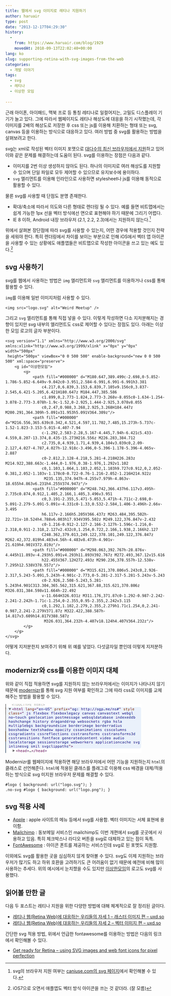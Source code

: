 ```yaml
---
title: 웹에서 svg 이미지로 레티나 지원하기
author: haruair
type: post
date: "2013-12-17T04:29:30"
history:
  - 
    from: https://www.haruair.com/blog/1929
    movedAt: 2018-09-13T22:02:40+00:00
lang: ko
slug: supporting-retina-with-svg-images-from-the-web
categories:
  - 개발 이야기
tags:
  - svg
  - 레티나
  - 이상한 모임

---
```

근래 아이폰, 아이패드, 맥북 프로 등 통칭 레티나로 일컬어지는, 고밀도 디스플레이 기기가 늘고 있다. 그에 따라서 웹페이지도 레티나 해상도에 대응을 하기 시작했는데, 각 이미지를 2배의 해상도로 저장한 후 css 또는 js를 이용해 치환하는 형태 또는 svg, canvas 등을 이용하는 방식으로 대응하고 있다. 여러 방법 중 svg를 활용하는 방법을 살펴보려고 한다.

svg는 xml로 작성된 벡터 이미지 포맷으로 [대다수의 최신 브라우저에서 지원][1]하고 있어 이와 같은 문제를 해결하는데 도움이 된다. svg를 이용하는 장점은 다음과 같다.

  * 이미지를 2번 이상 생성하지 않아도 된다. 하나의 이미지로 여러 해상도를 지원할 수 있으며 단일 파일로 모두 제어할 수 있으므로 유지보수에 용이하다.
  * `svg` 엘리먼트를 이용해 인라인으로 사용하면 stylesheet나 js를 이용해 동적으로 활용할 수 있다.

물론 svg를 사용할 때 단점도 분명 존재한다.

  * 확대/축소에 따라서 의도와 다른 형태로 렌더링 될 수 있다. 예를 들면 비트맵에서는 쉽게 가능한 1px 선을 벡터 방식에선 면으로 표현해야 하기 때문에 그리기 어렵다.
  * IE 8 이하, Android 내장 브라우저 (2.1, 2.2, 2.3)에서는 지원하지 않는다.[^1]

위에서 살펴본 장단점에 따라 svg를 사용할 수 있는지, 어떤 경우에 적용할 것인지 전략을 세워야 한다. 특히 렌더링에서 차이를 보이는 부분으로 인해 iOS에서 벡터 앱 아이콘을 사용할 수 있는 상황에도 애플앱들은 비트맵으로 작성한 아이콘을 쓰고 있는 예도 있다.[^2]

## svg 사용하기

svg를 웹에서 사용하는 방법은 `img` 엘리먼트와 `svg` 엘리먼트를 이용하거나 css를 통해 활용할 수 있다.

`img`를 이용해 일반 이미지처럼 사용할 수 있다.

    <img src="logo.svg" alt="Weird Meetup" />
    

그리고 `svg` 엘리먼트를 통해 직접 넣을 수 있다. 이렇게 작성하면 다소 지저분해지는 경향이 있지만 svg 내부의 엘리먼트도 css로 제어할 수 있다는 장점도 있다. 아래는 이상한 모임 로고의 글자 부분이다.

    <svg version="1.1" xmlns="http://www.w3.org/2000/svg" xmlns:xlink="http://www.w3.org/1999/xlink" x="0px" y="0px" width="500px"
     height="500px" viewBox="0 0 500 500" enable-background="new 0 0 500 500" xml:space="preserve">
        <g id="이상한모임">
            <g>
                <path fill="#000000" d="M180.647,389.499c-2.698,0-5.852-1.786-5.852-6.649v-9.042c0-3.951,2.584-6.991,6.991-6.991h3.381
                    c4.217,0,6.839,3.153,6.839,7.105v9.156c0,3.837-2.545,6.421-5.205,6.421H180.647z M184.447,385.586
                    c1.899,0,2.773-1.824,2.773-3.268v-8.055c0-1.634-1.254-3.078-2.773-3.078h-1.9c-1.52,0-2.925,1.444-2.925,3.078v8.055
                    c0,2.47,0.988,3.268,2.925,3.268H184.447z M200.291,364.309h-5.091v31.953h5.091V364.309z"/>
                <path fill="#000000" d="M216.556,365.639c0.342,4.521,4.597,11.702,7.485,15.273h-5.737c-1.52-1.823-3.153-5.015-4.407-7.94
                    c-1.292,2.583-2.28,5.167-4.445,7.94h-6.421c5.433-4.559,8.207-13.374,8.435-15.273H216.556z M226.283,384.712
                    c2.735,0,4.939,1.71,4.939,4.104v3.039c0,2.09-2.127,4.027-4.787,4.027h-12.918c-3.496,0-5.396-1.178-5.396-4.065v-2.887
                    c0-2.812,2.128-4.218,5.281-4.218H226.283z M214.922,388.663c-1.444,0-1.976,0.38-1.976,1.292v1.102
                    c0,1.103,1.064,1.103,2.052,1.103h9.727c0.912,0,2.052-0.381,2.052-1.103v-1.178c0-0.722-0.76-1.216-2.052-1.216H214.922z
                     M235.135,374.947h-4.255v7.979h-4.863v-18.655h4.863v6.231h4.255V374.947z"/>
                <path fill="#000000" d="M248.742,366.437h6.117v3.495h-2.735c0.874,0.912,1.405,2.166,1.405,3.496v3.951
                    c0,3.191-2.355,5.471-5.053,5.471h-4.711c-2.698,0-5.091-2.279-5.091-5.091v-4.331c0-1.33,0.532-2.584,1.406-3.496h-2.66v-3.495
                    h6.117v-2.166h5.205V366.437z M263.484,395.502h-22.721v-10.524h4.788v6.003h17.934V395.502z M249.122,376.847v-2.432
                    c0-1.216-0.912-2.127-2.166-2.127h-1.596c-1.216,0-2.318,0.911-2.318,2.127v2.432c0,1.254,0.722,2.166,1.938,2.166h2.127
                    C248.362,379.013,249.122,378.101,249.122,376.847z M262.42,372.819h4.483v4.56h-4.483v8.473h-4.901v-21.619h4.901V372.819z"/>
                <path fill="#000000" d="M298.063,392.767h-28.876v-4.445h11.893v-4.293h5.091v4.293h11.893V392.767z M272.493,367.12v15.616
                    h22.455V367.12H272.493z M290.236,378.557h-12.538v-7.295h12.538V378.557z"/>
                <path fill="#000000" d="M315.621,370.806v5.243c0,2.926-2.317,5.243-5.091,5.243h-4.901c-2.773,0-5.281-2.317-5.281-5.243v-5.243
                    c0-2.926,2.508-5.243,5.281-5.243h4.901C313.304,365.562,315.621,367.88,315.621,370.806z M326.031,384.598v11.664h-22.492
                    v-11.664H326.031z M311.176,371.87c0-1.292-0.987-2.242-2.241-2.242h-1.71c-1.254,0-2.355,0.95-2.355,2.242v3.115
                    c0,1.292,1.102,2.279,2.355,2.279h1.71c1.254,0,2.241-0.987,2.241-2.279V371.87z M322.422,388.587h-14.817v3.609h14.817V388.587z
                     M326.031,364.232h-4.407v18.124h4.407V364.232z"/>
            </g>
        </g>
    </svg>
    

어떻게 지저분한지 보여주기 위해 위 예를 넣었다. 다섯글자일 뿐인데 이렇게 지저분하다.

## modernizr와 css를 이용한 이미지 대체

위와 같이 직접 적용하면 svg를 지원하지 않는 브라우저에서는 이미지가 나타나지 않기 때문에 [modernizr][2]를 통해 svg 지원 여부를 확인하고 그에 따라 css로 이미지를 교체해주는 방법을 활용할 수 있다.

![modernizr를 적용한 모습](Screen-Shot-2013-12-17-at-2.42.17-pm.png)

Modernizr를 웹페이지에 적용하면 해당 브라우저에서 어떤 기능을 지원하는지 `html`의 클래스로 선언해준다. `html`에 적용된 클래스를 플래그로 이용해 css 배경을 대체/적용하는 방식으로 svg 미지원 브라우저 문제를 해결할 수 있다.

    #logo { background: url("logo.svg"); }
    .no-svg #logo { background: url("logo.png"); }
    

## svg 적용 사례

  * [Apple][4] : apple 사이트의 메뉴 등에서 svg를 사용함. 벡터 이미지는 서체 표현에 용이함.
  * [Mailchimp][5] : 동보메일 서비스인 mailchimp도 이번 개편에서 svg를 곳곳에서 사용하고 있음. 특히 체크박스나 라디오 버튼을 svg로 대체하고 있는 점이 독특.
  * [FontAwesome][6] : 아이콘 폰트를 제공하는 서비스인데 svg로 된 포멧도 지원함.

이외에도 svg를 활용한 곳을 심심하지 않게 찾아볼 수 있다. svg도 이제 지원하는 브라우저가 많기도 하고 하위 호환을 고려하기도 큰 어려움이 없기 때문에 예전에 비해 많이 사용하는 추세다. 위의 예시에서 눈치챘을 수도 있지만 [이상한모임][7]의 로고도 svg를 사용했다.

## 읽어볼 만한 글

다음 두 포스트는 레티나 지원을 위한 다양한 방법에 대해 체계적으로 잘 정리된 글이다.

  * [레티나 웹(Retina Web)에 대응하는 우리들의 자세 1 &#8211; 래스터 이미지 편 &#8211; uxd.so][8]
  * [레티나 웹(Retina Web)에 대응하는 우리들의 자세 2 – 벡터 이미지 편 &#8211; uxd.so][9]

간단한 svg 적용 방법, 위에서 언급한 fontawesome를 이용하는 방법은 다음의 링크에서 확인해볼 수 있다.

  * [Get ready for Retina – using SVG images and web font icons for pixel perfection][10]

[^1]:    
    svg의 브라우저 지원 여부는 [caniuse.com의 svg 페이지][1]에서 확인해볼 수 있다.

[^2]:    
    iOS7으로 오면서 애플앱도 벡터 방식 아이콘을 쓰는 것 같더라. (잘 모름)

[1]: http://caniuse.com/svg
[2]: http://modernizr.com/
[4]: http://apple.com
[5]: http://mailchimp.com
[6]: http://fontawesome.io/
[7]: http://we.weirdmeetup.com/
[8]: http://uxd.so/h/retina-web-raster/
[9]: http://uxd.so/h/retina-web-vector/
[10]: http://astronautweb.co/2013/02/retina-svg-font-icons/